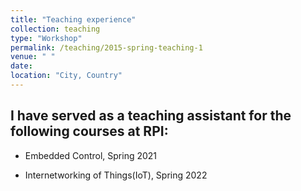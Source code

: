 ```yaml
---
title: "Teaching experience"
collection: teaching
type: "Workshop"
permalink: /teaching/2015-spring-teaching-1
venue: " "
date: 
location: "City, Country"
---
```


## I have served as a teaching assistant for the following courses at RPI:


* Embedded Control, Spring 2021


* Internetworking of Things(IoT), Spring 2022




